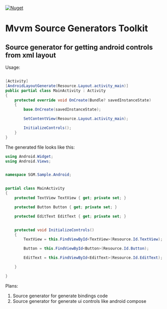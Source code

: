 [![Nuget](https://img.shields.io/nuget/v/MSG.Android.LayoutGenerator)](https://www.nuget.org/packages/MSG.Android.LayoutGenerator)

# Mvvm Source Generators Toolkit

## Source generator for getting android controls from xml layout

Usage:
``` csharp

[Activity]
[AndroidLayoutGenerate(Resource.Layout.activity_main)]
public partial class MainActivity : Activity
{
    protected override void OnCreate(Bundle? savedInstanceState)
    {
        base.OnCreate(savedInstanceState);

        SetContentView(Resource.Layout.activity_main);

        InitializeControls();
    }
}

```
The generated file looks like this:
``` csharp
using Android.Widget;
using Android.Views;


namespace SGM.Sample.Android;


partial class MainActivity
{
    protected TextView TextView { get; private set; }

    protected Button Button { get; private set; }

    protected EditText EditText { get; private set; }


    protected void InitializeControls()
    {
        TextView = this.FindViewById<TextView>(Resource.Id.TextView);

        Button = this.FindViewById<Button>(Resource.Id.Button);

        EditText = this.FindViewById<EditText>(Resource.Id.EditText);

    }

}
```



Plans:
1) Source generator for generate bindings code
2) Source generator for generate ui controls like android compose
